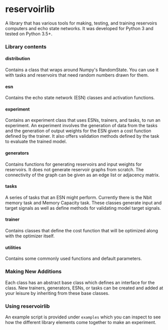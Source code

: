 # reservoirlib
A library that has various tools for making, testing, and training reservoirs 
computers and echo state networks. It was developed for Python 3 and tested on
Python 3.5+.

### Library contents
#### distribution
Contains a class that wraps around Numpy's RandomState. You can use it with tasks
and reservoirs that need random numbers drawn for them.
#### esn
Contains the echo state network (ESN) classes and activation functions.
#### experiment
Contains an experiment class that uses ESNs, trainers, and tasks, to run an
experiment. An experiment involves the generation of data from
the tasks and the generation of output weights for the ESN given a cost
function defined by the trainer. It also offers validation methods defined
by the task to evaluate the trained model.
#### generators
Contains functions for generating reservoirs and input weights for reservoirs.
It does not generate reservoir graphs from scratch. The connectivity of the graph
can be given as an edge list or adjacency matrix.
#### tasks
A series of tasks that an ESN might perform. Currently there is the Nbit memory
task and Memory Capacity task. These classes generate input and target signals
as well as define methods for validating model target signals.
#### trainer
Contains classes that define the cost function that will be optimized along with
the optimizer itself.
#### utilities
Contains some commonly used functions and default parameters.
### Making New Additions
Each class has an abstract base class which defines an interface for the class.
New trainers, generators, ESNs, or tasks can be created and added
at your leisure by inheriting from these base classes.

### Using reservoirlib
An example script is provided under `examples` which you can inspect to see how
the different library elements come together to make an experiment.